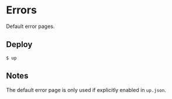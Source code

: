
# Errors

Default error pages.

## Deploy

```
$ up
```

## Notes

The default error page is only used if explicitly enabled in `up.json`.

